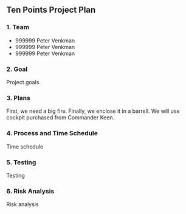 Ten Points Project Plan
-----------------------

### 1. Team

* 999999 Peter Venkman
* 999999 Peter Venkman
* 999999 Peter Venkman


### 2. Goal

Project goals.


### 3. Plans

First, we need a big fire. Finally, we enclose it in a barrell.
We will use cockpit purchased from Commander Keen.


### 4. Process and Time Schedule

Time schedule


### 5. Testing

Testing


### 6. Risk Analysis

Risk analysis
